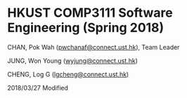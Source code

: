 # HKUST COMP3111 Software Engineering (Spring 2018)

CHAN, Pok Wah	(pwchanaf@connect.ust.hk), Team Leader

JUNG, Won Young	(wyjung@connect.ust.hk)

CHENG, Log G	(lgcheng@connect.ust.hk)

2018/03/27 Modified